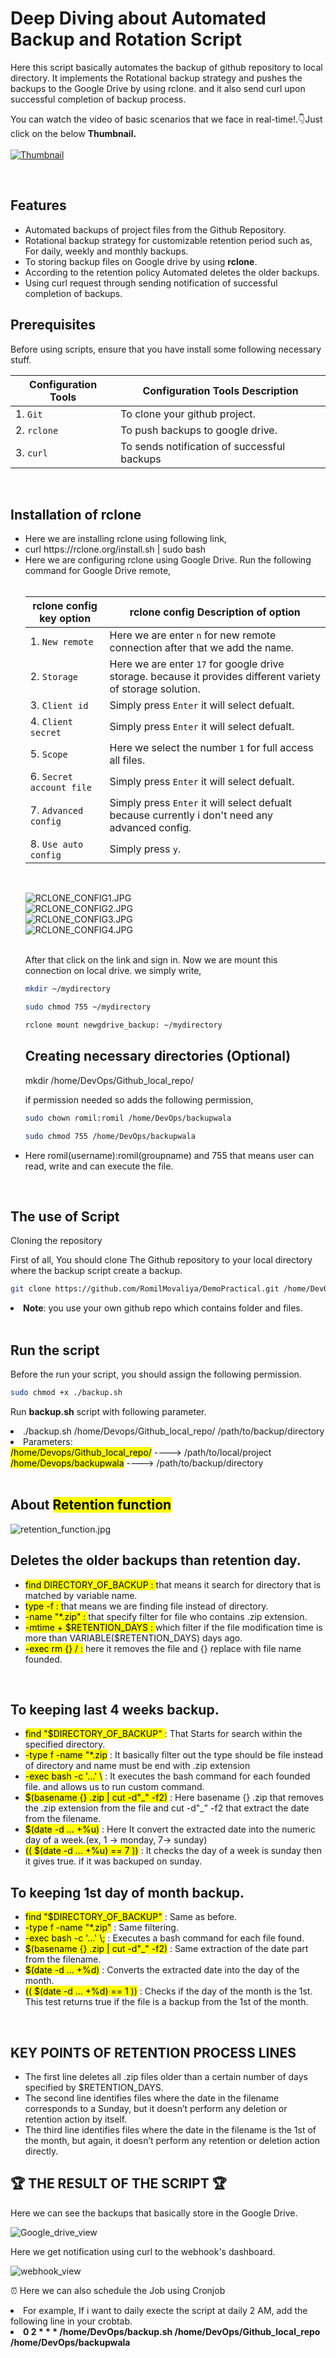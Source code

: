 <h1>Deep Diving about Automated Backup and Rotation Script</h1>

<p>Here this script basically automates the backup of github repository to local directory. It implements the Rotational backup strategy and pushes the backups to the Google Drive by using rclone. and it also send curl upon successful completion of backup process.</p>

You can watch the video of basic scenarios that we face in real-time!.👇Just click on the below <b>Thumbnail.</b><br><br>
[![Thumbnail](https://github.com/RomilMovaliya/DemoPractical/blob/main/DevOps%20with%20automation%20and%20backup_thumbnail.jpg)](https://drive.google.com/file/d/1Zskkztam-khKPH1n4gLKK1GiMl4siX-k/view?usp=sharing)


<br>
<h2>Features</h2>

<ul>
  <li>Automated backups of project files from the Github Repository.</li>
  <li>Rotational backup strategy for customizable retention period such as, For daily, weekly and monthly backups.</li>
  <li>To storing backup files on Google drive by using <b>rclone</b>.</li>
  <li>According to the retention policy Automated deletes the older backups.</li>
  <li>Using curl request through sending notification of successful completion of backups.</li>
</ul>

<br1>
<h2>Prerequisites</h2>
<p>Before using scripts, ensure that you have install some following necessary stuff.</p>


| **Configuration Tools**                          | **Configuration Tools Description**                 |
|------------------------------------------------|-----------------------------------------|
| 1. `Git`                                  | To clone your github project.                                   |
| 2. `rclone `                                     | To push backups to google drive.                                    |
| 3. `curl   `                                | To sends notification of successful backups                                  |
                        


<br>
<h2>Installation of rclone</h2>
<ul>
  <li>Here we are installing rclone using following link,</li>

<li>curl https://rclone.org/install.sh | sudo bash </li>

<li>Here we are configuring rclone using Google Drive. Run the following command for Google Drive remote,</li>

<br>

| **rclone config key option**                          | **rclone config Description of option**                 |
|------------------------------------------------|-----------------------------------------|
| 1. `New remote`                                   | Here we are enter `n` for new remote connection after that we add the name.                                   |
| 2. `Storage`                                       | Here we are enter `17` for google drive storage. because it provides different variety of storage solution.                          |
| 3. `Client id`                                    | Simply press `Enter` it will select defualt.                                 |
| 4. `Client secret`                                  | Simply press `Enter` it will select defualt.                                  |
| 5. `Scope`                                  | Here we select the number `1` for full access all files.                                |
| 6. `Secret account file`                                      | Simply press `Enter` it will select defualt.                           |
| 7.  `Advanced config`                            | Simply press `Enter`  it will select defualt because currently i don't need any advanced config.                       |
| 8.  `Use auto config`                            | Simply press `y`.                                |

<br>

<img src="https://github.com/RomilMovaliya/DemoPractical/blob/main/RCLONE_CONFIG1.JPG" alt="RCLONE_CONFIG1.JPG"><br>
<img src="https://github.com/RomilMovaliya/DemoPractical/blob/main/RCLONE_CONFIG2.JPG" alt="RCLONE_CONFIG2.JPG"><br>
<img src="https://github.com/RomilMovaliya/DemoPractical/blob/main/RCLONE_CONFIG3.JPG" alt="RCLONE_CONFIG3.JPG"><br>
<img src="https://github.com/RomilMovaliya/DemoPractical/blob/main/RCLONE_CONFIG4.JPG" alt="RCLONE_CONFIG4.JPG"><br>
<br>

After that click on the link and sign in.
Now we are mount this connection on local drive. we simply write,
 ```bash
mkdir ~/mydirectory
 ```

 ```bash
sudo chmod 755 ~/mydirectory
 ```

 ```bash
rclone mount newgdrive_backup: ~/mydirectory
```


<h2>Creating necessary directories (Optional)</h2>
<p>mkdir /home/DevOps/Github_local_repo/</p> 
<p>if permission needed so adds the following permission, </p>

 ```bash
sudo chown romil:romil /home/DevOps/backupwala
 ```

 ```bash
sudo chmod 755 /home/DevOps/backupwala
 ```

<li> Here romil(username):romil(groupname) and 755 that means user can read, write and can execute the file.</li>
</ul>

<br>
<h2>The use of Script</h2> 
<p>Cloning the repository</p>
<p>First of all, You should clone The Github repository to your local directory where the backup script create a backup.</p>

```bash
git clone https://github.com/RomilMovaliya/DemoPractical.git /home/DevOps/Github_local_repo/
```

<li><b>Note</b>: you use your own github repo which contains folder and files.</li>

<br>
<h2>Run the script</h2>
<p>Before the run your script, you should assign the following permission.

```bash
sudo chmod +x ./backup.sh
 ```
<p>Run <b>backup.sh</b> script with following parameter.</p>
<li>./backup.sh /home/Devops/Github_local_repo/ /path/to/backup/directory</li>
<li>Parameters:</li>
<mark>/home/Devops/Github_local_repo/</mark> ----> /path/to/local/project <br>
<mark>/home/Devops/backupwala</mark> ----> /path/to/backup/directory
<br>
<br>
<h2>About <mark>Retention function</mark></h2>
<img src="https://github.com/RomilMovaliya/DemoPractical/blob/main/retention_function.jpg" alt="retention_function.jpg"><br>

<h2>Deletes the older backups than retention day.</h2>
<ul>
<li><mark>find DIRECTORY_OF_BACKUP : </mark> that means it search for directory that is matched by variable name. </li>
<li><mark>type -f : </mark>that means we are finding file instead of directory.</li>
<li><mark>-name "*.zip" : </mark>that specify filter for file who contains .zip extension.</li>
<li><mark>-mtime + $RETENTION_DAYS : </mark> which filter if the file modification time is more than VARIABLE($RETENTION_DAYS) days ago.</li>
<li><mark>-exec rm {} / :</mark> here it removes the file and {} replace with file name founded.</li>
</ul>

<br>
<h2>To keeping last 4 weeks backup.</h2>
<ul>
<li><mark>find "$DIRECTORY_OF_BACKUP" </mark> : That Starts for search within the specified directory.</li>
<li><mark>-type f -name "*.zip</mark> : It basically filter out the type should be file instead of directory and name must be end with .zip extension</li>
<li><mark>-exec bash -c '...' \</mark> : It executes the bash command for each founded file. and allows us to run custom command.</li>
<li><mark>$(basename {} .zip | cut -d"_" -f2)</mark> : Here basename {} .zip that removes the .zip extension from the file and cut -d"_" -f2 that extract the date from the filename.</li>
<li><mark>$(date -d ... +%u)</mark> : Here It convert the extracted date into the numeric day of a week.(ex, 1 -> monday, 7-> sunday)</li>
<li><mark>(( $(date -d ... +%u) == 7 ))</mark> : It checks the day of a week is sunday then it gives true. if it was backuped on sunday.</li>
</ul>

<h2>To keeping 1st day of month backup.</h2>
<ul>
<li><mark>find "$DIRECTORY_OF_BACKUP"</mark> :  Same as before.</li>
<li><mark>-type f -name "*.zip"</mark> : Same filtering. </li>
<li><mark>-exec bash -c '...' \;</mark> : Executes a bash command for each file found. </li>
<li><mark>$(basename {} .zip | cut -d"_" -f2)</mark> : Same extraction of the date part from the filename.</li>
<li><mark>$(date -d ... +%d)</mark> : Converts the extracted date into the day of the month.</li>
<li><mark>(( $(date -d ... +%d) == 1 ))</mark> : Checks if the day of the month is the 1st. This test returns true if the file is a backup from the 1st of the month.</li>
</ul>

<br>
<h2> KEY POINTS OF RETENTION PROCESS LINES </h2>
<ul>
<li>The first line deletes all .zip files older than a certain number of days specified by $RETENTION_DAYS.</li>
<li>The second line identifies files where the date in the filename corresponds to a Sunday, but it doesn’t perform any deletion or retention action by itself.</li>
<li>The third line identifies files where the date in the filename is the 1st of the month, but again, it doesn’t perform any retention or deletion action directly.</li>
</ul>

<h2> 🏆 THE RESULT OF THE SCRIPT 🏆 </h2>
<P>Here we can see the backups that basically store in the Google Drive.</P>
<img src="https://github.com/RomilMovaliya/DemoPractical/blob/main/google_drive_result.JPG" alt="Google_drive_view">
<p>Here we get notification using curl to the webhook's dashboard.</p>
<img src="https://github.com/RomilMovaliya/DemoPractical/blob/main/webhook_result.JPG" alt="webhook_view">

<p>⏰ Here we can also schedule the Job using Cronjob</p>
<p>
  <li>For example, If i want to daily execte the script at daily 2 AM, add the following line in your crobtab. </li>
  <li><b>0 2 * * * /home/DevOps/backup.sh  /home/DevOps/Github_local_repo  /home/DevOps/backupwala</b></li>
</p>
